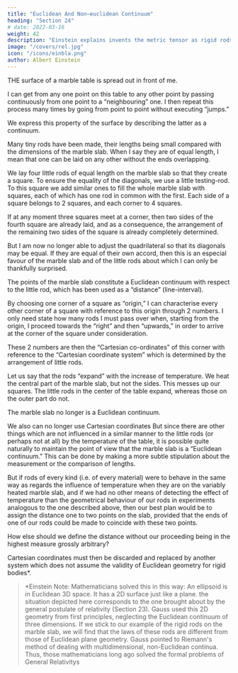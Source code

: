 ```yaml
---
title: "Euclidean And Non–euclidean Continuum"
heading: "Section 24"
# date: 2022-03-16
weight: 42
description: "Einstein explains invents the metric tensor as rigid rods in a Riemann curvature"
image: "/covers/rel.jpg"
icon: "/icons/einbla.png"
author: Albert Einstein
---
```




THE surface of a marble table is spread out in front of me. 

I can get from any one point on this table to any other point by passing continuously from one point to a “neighbouring” one. I then repeat this process many times by going from point to point without executing “jumps.”

<!-- I am sure the reader will appreciate with sufficient clearness what I mean here by “neighbouring” and by “jumps” (if he is not too pedantic).  -->

We express this property of the surface by describing the latter as a continuum.

Many tiny rods  have been made, their lengths being small compared with the dimensions of the marble slab. When I say they are of equal length, I mean that one can be laid on any other without the ends overlapping. 

We lay four little rods of equal length on the marble slab so that they create a square. <!--  the diagonals of which are equally long. --> To ensure the equality of the diagonals, we use a little testing-rod. To this square we add similar ones to fill the whole marble slab with squares, each of which has one rod in common with the first. Each side of a square belongs to 2 squares, and each corner to 4 squares. 

<!-- It is a veritable wonder that we can carry out this business without getting into the greatest
difficulties. We only need to think of the following.  -->

If at any moment three squares meet at a corner, then two sides of the fourth square are already laid, and as a consequence, the arrangement of the remaining two sides of the square is already completely determined. 

But I am now no longer able to adjust the quadrilateral so that its diagonals may be equal. If they are equal of their own accord, then this is an especial favour of the marble slab and of the little rods about which I can only be thankfully surprised. 

<!-- We must needs experience many such surprises if the construction is to be successful. If everything has really gone smoothly, then I say that --> 

The points of the marble slab constitute a Euclidean continuum with respect to the little rod, which has been used as a “distance” (line-interval).

By choosing one corner of a square as “origin,” I can characterise every other corner of a square with reference to this origin through 2 numbers. I only need state how many rods I must pass over when, starting from the origin, I proceed towards the “right” and then “upwards,” in order to arrive at the corner of the square under consideration. 

These 2 numbers are then the “Cartesian co-ordinates” of this corner with reference to the “Cartesian coordinate system” which is determined by the arrangement of little rods.

<!-- By making use of the following modification of this abstract experiment, we recognise that there must also be cases in which the experiment would be unsuccessful. We shall suppose that  -->

Let us say that the rods “expand” with the increase of temperature. We heat the central part of the marble slab, but not the sides. This messes up our squares. <!-- periphery, in which case two of our little rods can still be brought into coincidence at every position on the table. But our construction of squares must necessarily come into disorder during the heating, because --> The little rods in the center of the table expand, whereas those on the outer part do not.

<!-- With reference to our little rods — defined as unit lengths — --> The marble slab no longer is a Euclidean continuum. 

We also can no longer use <!-- , and we are also no longer in the position of defining --> Cartesian coordinates<!--  directly with their aid , since the above construction can no longer be carried out.--> But since there are other things which are not influenced in a similar manner to the little rods (or perhaps not at all) by the temperature of the table, it is possible quite naturally to maintain the point of view that the marble slab is a “Euclidean continuum.” This can be done  by making a more subtle stipulation about the measurement or the comparison of lengths.

But if rods of every kind (i.e. of every material) were to behave in the same way as regards the influence of temperature when they are on the variably heated marble slab, and if we had no other means of detecting the effect of temperature than the geometrical behaviour of our rods in experiments analogous to the one described above, then our best plan would be to assign the distance one to two points on the slab, provided that the ends of one of our rods could be made to coincide with these two points. 

How else should we define the distance without our proceeding being in the highest measure grossly arbitrary? 

Cartesian coordinates must then be discarded and replaced by another system which does not assume the validity of Euclidean geometry for rigid bodies*. 


> *Einstein Note: Mathematicians solved this in this way: An ellipsoid is in Euclidean 3D space. It has a 2D surface just like a plane. the situation depicted here corresponds to the one brought about by the general postulate of relativity (Section 23). Gauss used this 2D geometry from first principles, neglecting <!--  of the fact that the surface belongs to a --> the Euclidean continuum of three dimensions. If we stick to our example of the rigid rods on the marble slab, we will find that the laws of these rods are different from those of Euclidean plane geometry. Gauss pointed to Riemann's method of dealing with multidimensional, non-Euclidean continua. Thus, those mathematicians long ago solved the formal problems of General Relativitys

